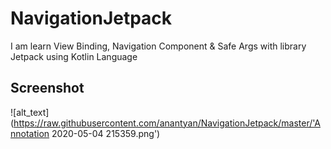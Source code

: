 # NavigationJetpack
I am learn View Binding, Navigation Component &amp; Safe Args with library Jetpack using Kotlin Language

## Screenshot
![alt_text](https://raw.githubusercontent.com/anantyan/NavigationJetpack/master/'Annotation 2020-05-04 215359.png')
